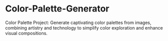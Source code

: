 # Color-Palette-Generator
Color Palette Project: Generate captivating color palettes from images, combining artistry and technology to simplify color exploration and enhance visual compositions.
